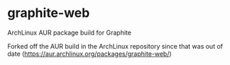 graphite-web
============

ArchLinux AUR package build for Graphite

Forked off the AUR build in the ArchLinux repository since that was out of date (https://aur.archlinux.org/packages/graphite-web/)
